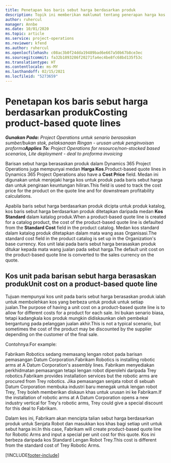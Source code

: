 ```yaml
---
title: Penetapan kos baris sebut harga berdasarkan produk
description: Topik ini memberikan maklumat tentang penerapan harga kos pada sebut harga berdasarkan produk.
author: ruhercul
manager: Annbe
ms.date: 10/01/2020
ms.topic: article
ms.service: project-operations
ms.reviewer: kfend
ms.author: ruhercul
ms.openlocfilehash: c08ac3b0f24dda19489bad6e667a50b67b8ce3ec
ms.sourcegitcommit: fa32b1893286f20271fa4ec4be8fc68bd135f53c
ms.translationtype: HT
ms.contentlocale: ms-MY
ms.lasthandoff: 02/15/2021
ms.locfileid: "5273659"
---
```

# <a name="costing-product-based-quote-lines"></a><span data-ttu-id="9f2c3-103">Penetapan kos baris sebut harga berdasarkan produk</span><span class="sxs-lookup"><span data-stu-id="9f2c3-103">Costing product-based quote lines</span></span>

<span data-ttu-id="9f2c3-104">_**Gunakan Pada:** Project Operations untuk senario berasaskan sumber/bukan stok, pelaksanaan Ringan - urusan untuk penginvoisan proforma_</span><span class="sxs-lookup"><span data-stu-id="9f2c3-104">_**Applies To:** Project Operations for resource/non-stocked based scenarios, Lite deployment - deal to proforma invoicing_</span></span>


<span data-ttu-id="9f2c3-105">Barisan sebut harga berasaskan produk dalam Dynamics 365 Project Operations juga mempunyai medan **Harga Kos**.</span><span class="sxs-lookup"><span data-stu-id="9f2c3-105">Product-based quote lines in Dynamics 365 Project Operations also have a **Cost Price** field.</span></span> <span data-ttu-id="9f2c3-106">Medan ini digunakan untuk menjejaki harga kos untuk produk pada baris sebut harga dan untuk pengiraan keuntungan hiliran.</span><span class="sxs-lookup"><span data-stu-id="9f2c3-106">This field is used to track the cost price for the product on the quote line and for downstream profitability calculations.</span></span>

<span data-ttu-id="9f2c3-107">Apabila baris sebut harga berdasarkan produk dicipta untuk produk katalog, kos baris sebut harga berdasarkan produk ditetapkan daripada medan **Kos Standard** dalam katalog produk.</span><span class="sxs-lookup"><span data-stu-id="9f2c3-107">When a product-based quote line is created for a catalog product, the cost of the product-based quote line is defaulted from the **Standard Cost** field in the product catalog.</span></span> <span data-ttu-id="9f2c3-108">Medan kos standard dalam katalog produk ditetapkan dalam mata wang asas Organisasi.</span><span class="sxs-lookup"><span data-stu-id="9f2c3-108">The standard cost field in the product catalog is set up in the Organization's base currency.</span></span> <span data-ttu-id="9f2c3-109">Kos unit lalai pada baris sebut harga berasaskan produk ditukar kepada mata wang jualan pada sebut harga.</span><span class="sxs-lookup"><span data-stu-id="9f2c3-109">The default unit cost on the product-based quote line is converted to the sales currency on the quote.</span></span>

## <a name="unit-cost-on-a-product-based-quote-line"></a><span data-ttu-id="9f2c3-110">Kos unit pada barisan sebut harga berasaskan produk</span><span class="sxs-lookup"><span data-stu-id="9f2c3-110">Unit cost on a product-based quote line</span></span>

<span data-ttu-id="9f2c3-111">Tujuan mempunyai kos unit pada baris sebut harga berasaskan produk ialah untuk membolehkan kos yang berbeza untuk produk untuk setiap jualan.</span><span class="sxs-lookup"><span data-stu-id="9f2c3-111">The purpose of having a unit cost on a product-based quote line is to allow for different costs for a product for each sale.</span></span> <span data-ttu-id="9f2c3-112">Ini bukan senario biasa, tetapi kadangkala kos produk mungkin didiskaunkan oleh pembekal bergantung pada pelanggan jualan akhir.</span><span class="sxs-lookup"><span data-stu-id="9f2c3-112">This is not a typical scenario, but sometimes the cost of the product may be discounted by the supplier depending on the customer of the final sale.</span></span>

<span data-ttu-id="9f2c3-113">Contohnya:</span><span class="sxs-lookup"><span data-stu-id="9f2c3-113">For example:</span></span>

<span data-ttu-id="9f2c3-114">Fabrikam Robotics sedang memasang lengan robot pada barisan pemasangan Datum Corporation.</span><span class="sxs-lookup"><span data-stu-id="9f2c3-114">Fabrikam Robotics is installing robotic arms at A Datum Corporation's assembly lines.</span></span> <span data-ttu-id="9f2c3-115">Fabrikam menyediakan perkhidmatan pemasangan tetapi lengan robot diperolehi daripada Trey robotics.</span><span class="sxs-lookup"><span data-stu-id="9f2c3-115">Fabrikam provides installation services but the robotic arms are procured from Trey robotics.</span></span> <span data-ttu-id="9f2c3-116">Jika pemasangan senjata robot di sebuah Datum Corporation membuka industri baru menegak untuk lengan robot Trey, Trey boleh memberikan diskaun khas untuk urusan ini ke Fabrikam.</span><span class="sxs-lookup"><span data-stu-id="9f2c3-116">If the installation of robotic arms at A Datum Corporation opens a new industry vertical for Trey's robotic arms, Trey could give a special discount for this deal to Fabrikam.</span></span>

<span data-ttu-id="9f2c3-117">Dalam kes ini, Fabrikam akan mencipta talian sebut harga berdasarkan produk untuk Senjata Robot dan masukkan kos khas bagi setiap unit untuk sebut harga ini.</span><span class="sxs-lookup"><span data-stu-id="9f2c3-117">In this case, Fabrikam will create product-based quote line for Robotic Arms and input a special per unit cost for this quote.</span></span> <span data-ttu-id="9f2c3-118">Kos ini berbeza daripada kos Standard Lengan Robot Trey.</span><span class="sxs-lookup"><span data-stu-id="9f2c3-118">This cost is different from the standard cost of Trey Robotic Arms.</span></span>


[!INCLUDE[footer-include](../../includes/footer-banner.md)]